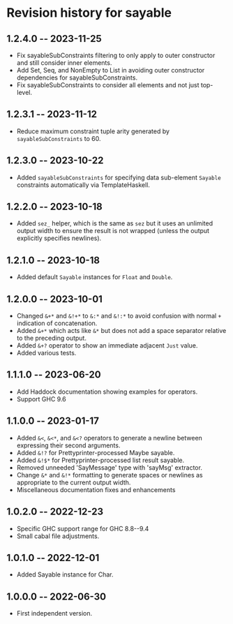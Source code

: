 # Revision history for sayable

## 1.2.4.0 -- 2023-11-25

* Fix sayableSubConstraints filtering to only apply to outer constructor and
  still consider inner elements.
* Add Set, Seq, and NonEmpty to List in avoiding outer constructor dependencies
  for sayableSubConstraints.
* Fix sayableSubConstraints to consider all elements and not just top-level.


## 1.2.3.1 -- 2023-11-12

* Reduce maximum constraint tuple arity generated by `sayableSubConstraints` to
  60.

## 1.2.3.0 -- 2023-10-22

* Added `sayableSubConstraints` for specifying data sub-element `Sayable`
  constraints automatically via TemplateHaskell.

## 1.2.2.0 -- 2023-10-18

* Added `sez_` helper, which is the same as `sez` but it uses an unlimited output
  width to ensure the result is not wrapped (unless the output explicitly
  specifies newlines).

## 1.2.1.0 -- 2023-10-18

* Added default `Sayable` instances for `Float` and `Double`.

## 1.2.0.0 -- 2023-10-01

* Changed `&+*` and `&!+*` to `&:*` and `&!:*` to avoid confusion with normal `+`
  indication of concatenation.
* Added `&+*` which acts like `&*` but does not add a space separator relative to
  the preceding output.
* Added `&+?` operator to show an immediate adjacent `Just` value.
* Added various tests.

## 1.1.1.0 -- 2023-06-20

* Add Haddock documentation showing examples for operators.
* Support GHC 9.6

## 1.1.0.0 -- 2023-01-17

* Added `&<`, `&<*`, and `&<?` operators to generate a newline between expressing
  their second arguments.
* Added `&!?` for Prettyprinter-processed Maybe sayable.
* Added `&!$*` for Prettyprinter-processed list result sayable.
* Removed unneeded 'SayMessage' type with 'sayMsg' extractor.
* Change `&*` and `&!*` formatting to generate spaces or newlines as appropriate
  to the current output width.
* Miscellaneous documentation fixes and enhancements

## 1.0.2.0 -- 2022-12-23

* Specific GHC support range for GHC 8.8--9.4
* Small cabal file adjustments.

## 1.0.1.0 -- 2022-12-01

* Added Sayable instance for Char.

## 1.0.0.0 -- 2022-06-30

* First independent version.
